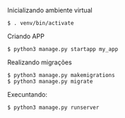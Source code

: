 Inicializando ambiente virtual
```
$ . venv/bin/activate
```
Criando APP
```
$ python3 manage.py startapp my_app
```
Realizando migrações
```
$ python3 manage.py makemigrations
$ python3 manage.py migrate
```
Execuntando:
```
$ python3 manage.py runserver
